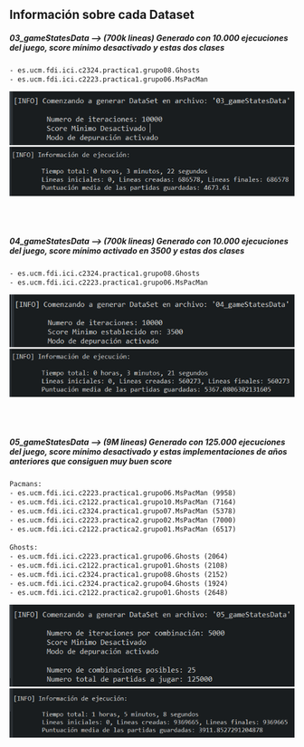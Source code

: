 ## Información sobre cada Dataset

##### 03_gameStatesData --> (700k lineas) Generado con 10.000 ejecuciones del juego, score mínimo desactivado y estas dos clases
	- es.ucm.fdi.ici.c2324.practica1.grupo08.Ghosts
	- es.ucm.fdi.ici.c2223.practica1.grupo06.MsPacMan
	
![Resultado](03_gameStatesDataIni.png)
![Resultado](03_gameStatesDataFin.png)

<br>
<br>

##### 04_gameStatesData --> (700k lineas) Generado con 10.000 ejecuciones del juego, score mínimo activado en 3500 y estas dos clases
	- es.ucm.fdi.ici.c2324.practica1.grupo08.Ghosts
	- es.ucm.fdi.ici.c2223.practica1.grupo06.MsPacMan
	
![Resultado](04_gameStatesDataIni.png)
![Resultado](04_gameStatesDataFin.png)


<br>
<br>

##### 05_gameStatesData --> (9M lineas) Generado con 125.000 ejecuciones del juego, score mínimo desactivado y estas implementaciones de años anteriores que consiguen muy buen score
	Pacmans:
	- es.ucm.fdi.ici.c2223.practica1.grupo06.MsPacMan (9958)
	- es.ucm.fdi.ici.c2122.practica1.grupo10.MsPacMan (7164)
	- es.ucm.fdi.ici.c2324.practica1.grupo07.MsPacMan (5378)
	- es.ucm.fdi.ici.c2223.practica2.grupo02.MsPacMan (7000) 
	- es.ucm.fdi.ici.c2122.practica2.grupo01.MsPacMan (6517)

	Ghosts:
	- es.ucm.fdi.ici.c2223.practica1.grupo06.Ghosts (2064)
	- es.ucm.fdi.ici.c2122.practica1.grupo01.Ghosts (2108)
	- es.ucm.fdi.ici.c2324.practica1.grupo08.Ghosts (2152)
	- es.ucm.fdi.ici.c2324.practica2.grupo04.Ghosts (1924)
	- es.ucm.fdi.ici.c2122.practica2.grupo01.Ghosts (2648)
	
![Resultado](05_gameStatesDataIni.png)
![Resultado](05_gameStatesDataFin.png)

